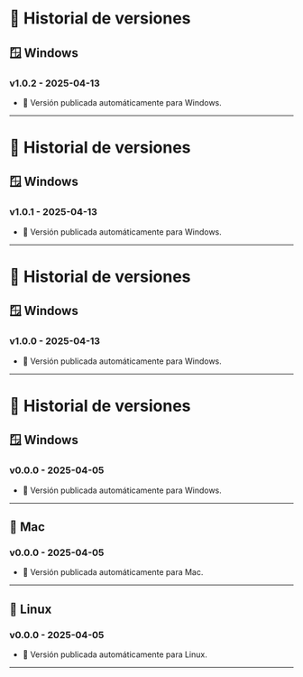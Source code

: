 # 📜 Historial de versiones

## 🪟 Windows
### v1.0.2 - 2025-04-13
- 🚀 Versión publicada automáticamente para Windows.

---

# 📜 Historial de versiones

## 🪟 Windows
### v1.0.1 - 2025-04-13
- 🚀 Versión publicada automáticamente para Windows.

---

# 📜 Historial de versiones

## 🪟 Windows
### v1.0.0 - 2025-04-13
- 🚀 Versión publicada automáticamente para Windows.

---

# 📜 Historial de versiones

## 🪟 Windows
### v0.0.0 - 2025-04-05
- 🚀 Versión publicada automáticamente para Windows.

---

## 🍎 Mac
### v0.0.0 - 2025-04-05
- 🚀 Versión publicada automáticamente para Mac.

---

## 🐧 Linux
### v0.0.0 - 2025-04-05
- 🚀 Versión publicada automáticamente para Linux.

---

